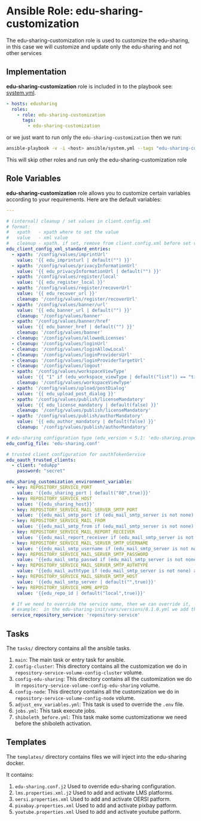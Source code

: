 # Ansible Role: edu-sharing-customization

The edu-sharing-customization role is used to customize the edu-sharing, in this case we will customize and update only the edu-sharing and not other services

## Implementation

__edu-sharing-customization__ role is included in to the playbook see: [system.yml](../../../system.yml).


```yaml
- hosts: edusharing
  roles:
    - role: edu-sharing-customization
      tags: 
        - edu-sharing-customization

```

or we just want to run only the `edu-sharing-customization` then we run:

```sh
ansible-playbook -v -i <host> ansible/system.yml --tags "edu-sharing-customization"
```
This will skip other roles and run only the edu-sharing-customization role

## Role Variables

__edu-sharing-customization__ role allows you to customize certain variables according to your requirements. Here are the default variables:


```yaml
---

# (internal) cleanup / set values in client.config.xml
# format:
#   xpath   - xpath where to set the value
#   value   - xml value
#   cleanup - xpath. if set, remove from client.config.xml before set values
edu_client_config_xml_standard_entries:
  - xpath: '/config/values/imprintUrl'
    value: '{{ edu_imprinturl | default("") }}'
  - xpath: '/config/values/privacyInformationUrl'
    value: '{{ edu_privacyInformationUrl | default("") }}'
  - xpath: '/config/values/register/local'
    value: '{{ edu_register_local }}'
  - xpath: '/config/values/register/recoverUrl'
    value: '{{ edu_recover_url }}'
    cleanup: '/config/values/register/recoverUrl'
  - xpath: '/config/values/banner/url'
    value: '{{ edu_banner_url | default("") }}'
    cleanup: '/config/values/banner'
  - xpath: '/config/values/banner/href'
    value: '{{ edu_banner_href | default("") }}'
    cleanup: '/config/values/banner'
  - cleanup: '/config/values/allowedLicenses'
  - cleanup: '/config/values/loginUrl'
  - cleanup: '/config/values/loginAllowLocal'
  - cleanup: '/config/values/loginProvidersUrl'
  - cleanup: '/config/values/loginProviderTargetUrl'
  - cleanup: '/config/values/logout'
  - xpath: '/config/values/workspaceViewType'
    value: '{{ "1" if (edu_workspace_viewType | default("list")) == "tile" else "0" }}'
    cleanup: '/config/values/workspaceViewType'
  - xpath: '/config/values/upload/postDialog'
    value: '{{ edu_upload_post_dialog }}'
  - xpath: '/config/values/publish/licenseMandatory'
    value: '{{ edu_license_mandatory | default(false) }}'
    cleanup: '/config/values/publish/licenseMandatory'
  - xpath: '/config/values/publish/authorMandatory'
    value: '{{ edu_author_mandatory | default(false) }}'
    cleanup: '/config/values/publish/authorMandatory'

# edu-sharing configuration type (edu_version < 5.1: 'edu-sharing.properties' and edu_version >= 5.1: 'edu-sharing.conf'
edu_config_file: 'edu-sharing.conf'

# trusted client configuration for oauthTokenService
edu_oauth_trusted_clients:
  - client: "eduApp"
    password: "secret"

edu_sharing_customization_environment_variable:
  - key: REPOSITORY_SERVICE_PORT
    value: '{{edu_sharing_port | default("80",true)}}'
  - key: REPOSITORY_SERVICE_HOST
    value: '{{edu_sharing_host}}'
  - key: REPOSITORY_SERVICE_MAIL_SERVER_SMTP_PORT
    value: '{{edu_mail_smtp_port if (edu_mail_smtp_server is not none) and (edu_mail_smtp_server is defined) else ""}}'
  - key: REPOSITORY_SERVICE_MAIL_FROM
    value: '{{edu_mail_smtp_from if (edu_mail_smtp_server is not none) and (edu_mail_smtp_server is defined) else ""}}'
  - key: REPOSITORY_SERVICE_MAIL_REPORT_RECEIVER
    value: '{{edu_mail_report_receiver if (edu_mail_smtp_server is not none) and (edu_mail_smtp_server is defined) else ""}}'
  - key: REPOSITORY_SERVICE_MAIL_SERVER_SMTP_USERNAME
    value: '{{edu_mail_smtp_username if (edu_mail_smtp_server is not none) and (edu_mail_smtp_server is defined) else ""}}'
  - key: REPOSITORY_SERVICE_MAIL_SERVER_SMTP_PASSWORD
    value: '{{edu_mail_smtp_passwd if (edu_mail_smtp_server is not none) and (edu_mail_smtp_server is defined) else ""}}'
  - key: REPOSITORY_SERVICE_MAIL_SERVER_SMTP_AUTHTYPE
    value: '{{edu_mail_authtype if (edu_mail_smtp_server is not none) and (edu_mail_smtp_server is defined) else ""}}'
  - key: REPOSITORY_SERVICE_MAIL_SERVER_SMTP_HOST
    value: '{{edu_mail_smtp_server | default("",true)}}'
  - key: REPOSITORY_SERVICE_HOME_APPID
    value: '{{edu_repo_id | default("local",true)}}'

  # If we need to override the service name, then we can override it,
  # example:  in the edu-sharing-init/vars/versions/8.1.0.yml we add this variable with new value
  service_repository_service: 'repository-service'

```

## Tasks

The `tasks/` directory contains all the ansible tasks.

1. `main`: The main task or entry task for ansible.
2. `config-cluster`: This directory contains all the customization we do in `repository-service-volume-config-cluster` volume.
3. `config-edu-sharing`: This directory contains all the customization we do in `repository-service-volume-config-edu-sharing` volume.
4. `config-node`: This directory contains all the customization we do in `repository-service-volume-config-node` volume.
6. `adjust_env_variables.yml`: This task is used to override the `.env` file.
7. `jobs.yml`: This task execute jobs.
8. `shiboleth_before.yml`: This task make some customizationw we need before the shiboleth activation.


## Templates

 The `templates/` directory contains files we will inject into the edu-sharing docker.

 It contains: 

 1. `edu-sharing.conf.j2` Used to override edu-sharing configuration.
 2. `lms.properties.xml.j2` Used to add and activate LMS  platforms.
 3. `oersi.properties.xml` Used to add and activate OERSI patform.
 4. `pixabay.properties.xml` Used to add and activate pixbay patform.
 3. `youtube.properties.xml` Used to add and activate youtube patform.

